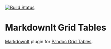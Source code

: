 [![Build Status](https://travis-ci.org/basverweij/markdown-it-gridtables.svg?branch=develop)](https://travis-ci.org/basverweij/markdown-it-gridtables)

# MarkdownIt Grid Tables

[MarkdownIt](https://github.com/markdown-it/markdown-it) plugin for [Pandoc Grid Tables](https://pandoc.org/MANUAL.html#tables).
